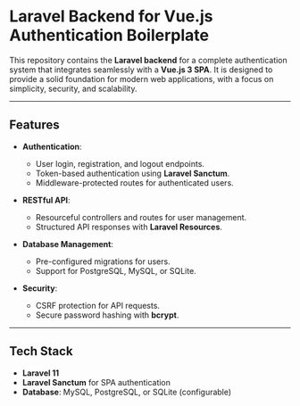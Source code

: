 # **Laravel Backend for Vue.js Authentication Boilerplate**

This repository contains the **Laravel backend** for a complete authentication system that integrates seamlessly with a **Vue.js 3 SPA**. It is designed to provide a solid foundation for modern web applications, with a focus on simplicity, security, and scalability.

---

## **Features**

-   **Authentication**:

    -   User login, registration, and logout endpoints.
    -   Token-based authentication using **Laravel Sanctum**.
    -   Middleware-protected routes for authenticated users.

-   **RESTful API**:

    -   Resourceful controllers and routes for user management.
    -   Structured API responses with **Laravel Resources**.

-   **Database Management**:

    -   Pre-configured migrations for users.
    -   Support for PostgreSQL, MySQL, or SQLite.

-   **Security**:
    -   CSRF protection for API requests.
    -   Secure password hashing with **bcrypt**.

---

## **Tech Stack**

-   **Laravel 11**
-   **Laravel Sanctum** for SPA authentication
-   **Database**: MySQL, PostgreSQL, or SQLite (configurable)
